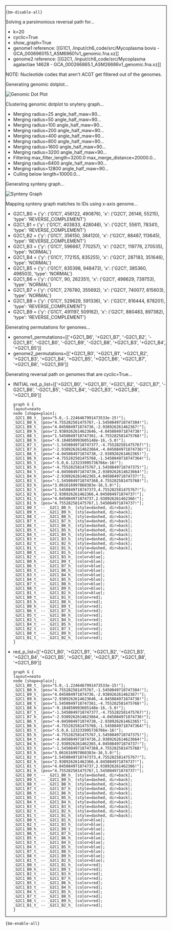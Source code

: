 <div style="border:1px solid black;">

`{bm-disable-all}`

Solving a parsimonious reversal path for...

 * k=20
 * cyclic=True
 * show_graph=True
 * genome1 reference: [[G1C1, /input/ch6_code/src/Mycoplasma bovis - GCA_000696015.1_ASM69601v1_genomic.fna.xz]]
 * genome2 reference: [[G2C1, /input/ch6_code/src/Mycoplasma agalactiae 14628 - GCA_000266865.1_ASM26686v1_genomic.fna.xz]]

NOTE: Nucleotide codes that aren't ACGT get filtered out of the genomes.

Generating genomic dotplot...

![Genomic Dot Plot](dotplot_aa18ecc0bccea2e4d491f745259e60c6.png)

Clustering genomic dotplot to snyteny graph...
 * Merging radius=25 angle_half_maw=90...
 * Merging radius=50 angle_half_maw=90...
 * Merging radius=100 angle_half_maw=90...
 * Merging radius=200 angle_half_maw=90...
 * Merging radius=400 angle_half_maw=90...
 * Merging radius=800 angle_half_maw=90...
 * Merging radius=1600 angle_half_maw=90...
 * Merging radius=3200 angle_half_maw=90...
 * Filtering max_filter_length=3200.0 max_merge_distance=20000.0...
 * Merging radius=6400 angle_half_maw=90...
 * Merging radius=12800 angle_half_maw=90...
 * Culling below length=10000.0...

Generating synteny graph...

![Synteny Graph](syntenygraph_aa18ecc0bccea2e4d491f745259e60c6.png)

Mapping synteny graph matches to IDs using x-axis genome...
 * G2C1_B0 = {'y': ('G1C1', 456122, 490876), 'x': ('G2C1', 26146, 55215), 'type': 'REVERSE_COMPLEMENT'}
 * G2C1_B1 = {'y': ('G1C1', 403833, 428046), 'x': ('G2C1', 55611, 78341), 'type': 'REVERSE_COMPLEMENT'}
 * G2C1_B2 = {'y': ('G1C1', 356150, 384120), 'x': ('G2C1', 88487, 113645), 'type': 'REVERSE_COMPLEMENT'}
 * G2C1_B3 = {'y': ('G1C1', 596687, 770257), 'x': ('G2C1', 119776, 270535), 'type': 'NORMAL'}
 * G2C1_B4 = {'y': ('G1C1', 772155, 835255), 'x': ('G2C1', 287183, 351646), 'type': 'NORMAL'}
 * G2C1_B5 = {'y': ('G1C1', 835398, 948473), 'x': ('G2C1', 385360, 498503), 'type': 'NORMAL'}
 * G2C1_B6 = {'y': ('G1C1', 90, 262351), 'x': ('G2C1', 498629, 739753), 'type': 'NORMAL'}
 * G2C1_B7 = {'y': ('G1C1', 276780, 355692), 'x': ('G2C1', 740077, 815603), 'type': 'NORMAL'}
 * G2C1_B8 = {'y': ('G1C1', 529629, 591336), 'x': ('G2C1', 816444, 878201), 'type': 'REVERSE_COMPLEMENT'}
 * G2C1_B9 = {'y': ('G1C1', 491197, 509162), 'x': ('G2C1', 880483, 897382), 'type': 'REVERSE_COMPLEMENT'}

Generating permutations for genomes...
 * genome1_permutations=[['+G2C1_B6', '+G2C1_B7', '-G2C1_B2', '-G2C1_B1', '-G2C1_B0', '-G2C1_B9', '-G2C1_B8', '+G2C1_B3', '+G2C1_B4', '+G2C1_B5']]
 * genome2_permutations=[['+G2C1_B0', '+G2C1_B1', '+G2C1_B2', '+G2C1_B3', '+G2C1_B4', '+G2C1_B5', '+G2C1_B6', '+G2C1_B7', '+G2C1_B8', '+G2C1_B9']]

Generating reversal path on genomes that are cyclic=True...
 * INITIAL red_p_list=[['+G2C1_B0', '+G2C1_B1', '+G2C1_B2', '-G2C1_B7', '-G2C1_B6', '-G2C1_B5', '-G2C1_B4', '-G2C1_B3', '+G2C1_B8', '+G2C1_B9']]

   ```{dot}
   graph G {
   layout=neato
   node [shape=plain];
   _G2C1_B0_t_ [pos="5.0,-1.2246467991473533e-15!"];
   _G2C1_B0_h_ [pos="4.755282581475767,-1.5450849718747384!"];
   _G2C1_B9_t_ [pos="4.045084971874736,-2.938926261462367!"];
   _G2C1_B9_h_ [pos="2.9389262614623646,-4.045084971874738!"];
   _G2C1_B8_t_ [pos="1.5450849718747361,-4.755282581475768!"];
   _G2C1_B8_h_ [pos="-9.184850993605148e-16,-5.0!"];
   _G2C1_B7_t_ [pos="-1.5450849718747377,-4.755282581475767!"];
   _G2C1_B7_h_ [pos="-2.9389262614623664,-4.045084971874736!"];
   _G2C1_B6_t_ [pos="-4.045084971874738,-2.938926261462365!"];
   _G2C1_B6_h_ [pos="-4.755282581475768,-1.5450849718747364!"];
   _G2C1_B5_t_ [pos="-5.0,6.123233995736766e-16!"];
   _G2C1_B5_h_ [pos="-4.755282581475767,1.5450849718747375!"];
   _G2C1_B4_t_ [pos="-4.045084971874736,2.9389262614623664!"];
   _G2C1_B4_h_ [pos="-2.938926261462365,4.045084971874737!"];
   _G2C1_B3_t_ [pos="-1.5450849718747368,4.755282581475768!"];
   _G2C1_B3_h_ [pos="3.061616997868383e-16,5.0!"];
   _G2C1_B2_t_ [pos="1.5450849718747373,4.755282581475767!"];
   _G2C1_B2_h_ [pos="2.938926261462366,4.045084971874737!"];
   _G2C1_B1_t_ [pos="4.045084971874737,2.938926261462366!"];
   _G2C1_B1_h_ [pos="4.755282581475767,1.545084971874737!"];
   _G2C1_B0_t_ -- _G2C1_B0_h_ [style=dashed, dir=back];
   _G2C1_B9_t_ -- _G2C1_B9_h_ [style=dashed, dir=back];
   _G2C1_B8_t_ -- _G2C1_B8_h_ [style=dashed, dir=back];
   _G2C1_B7_t_ -- _G2C1_B7_h_ [style=dashed, dir=back];
   _G2C1_B6_t_ -- _G2C1_B6_h_ [style=dashed, dir=back];
   _G2C1_B5_t_ -- _G2C1_B5_h_ [style=dashed, dir=back];
   _G2C1_B4_t_ -- _G2C1_B4_h_ [style=dashed, dir=back];
   _G2C1_B3_t_ -- _G2C1_B3_h_ [style=dashed, dir=back];
   _G2C1_B2_t_ -- _G2C1_B2_h_ [style=dashed, dir=back];
   _G2C1_B1_t_ -- _G2C1_B1_h_ [style=dashed, dir=back];
   _G2C1_B0_t_ -- _G2C1_B1_h_ [color=blue];
   _G2C1_B2_t_ -- _G2C1_B3_h_ [color=blue];
   _G2C1_B0_h_ -- _G2C1_B9_t_ [color=blue];
   _G2C1_B6_t_ -- _G2C1_B7_h_ [color=blue];
   _G2C1_B5_t_ -- _G2C1_B6_h_ [color=blue];
   _G2C1_B3_t_ -- _G2C1_B4_h_ [color=blue];
   _G2C1_B4_t_ -- _G2C1_B5_h_ [color=blue];
   _G2C1_B7_t_ -- _G2C1_B8_h_ [color=blue];
   _G2C1_B8_t_ -- _G2C1_B9_h_ [color=blue];
   _G2C1_B1_t_ -- _G2C1_B2_h_ [color=blue];
   _G2C1_B0_t_ -- _G2C1_B1_h_ [color=red];
   _G2C1_B3_h_ -- _G2C1_B8_h_ [color=red];
   _G2C1_B0_h_ -- _G2C1_B9_t_ [color=red];
   _G2C1_B6_t_ -- _G2C1_B7_h_ [color=red];
   _G2C1_B5_t_ -- _G2C1_B6_h_ [color=red];
   _G2C1_B3_t_ -- _G2C1_B4_h_ [color=red];
   _G2C1_B4_t_ -- _G2C1_B5_h_ [color=red];
   _G2C1_B2_t_ -- _G2C1_B7_t_ [color=red];
   _G2C1_B8_t_ -- _G2C1_B9_h_ [color=red];
   _G2C1_B1_t_ -- _G2C1_B2_h_ [color=red];
   }
   ```
 * red_p_list=[['+G2C1_B0', '+G2C1_B1', '+G2C1_B2', '+G2C1_B3', '+G2C1_B4', '+G2C1_B5', '+G2C1_B6', '+G2C1_B7', '+G2C1_B8', '+G2C1_B9']]

   ```{dot}
   graph G {
   layout=neato
   node [shape=plain];
   _G2C1_B0_t_ [pos="5.0,-1.2246467991473533e-15!"];
   _G2C1_B0_h_ [pos="4.755282581475767,-1.5450849718747384!"];
   _G2C1_B9_t_ [pos="4.045084971874736,-2.938926261462367!"];
   _G2C1_B9_h_ [pos="2.9389262614623646,-4.045084971874738!"];
   _G2C1_B8_t_ [pos="1.5450849718747361,-4.755282581475768!"];
   _G2C1_B8_h_ [pos="-9.184850993605148e-16,-5.0!"];
   _G2C1_B7_t_ [pos="-1.5450849718747377,-4.755282581475767!"];
   _G2C1_B7_h_ [pos="-2.9389262614623664,-4.045084971874736!"];
   _G2C1_B6_t_ [pos="-4.045084971874738,-2.938926261462365!"];
   _G2C1_B6_h_ [pos="-4.755282581475768,-1.5450849718747364!"];
   _G2C1_B5_t_ [pos="-5.0,6.123233995736766e-16!"];
   _G2C1_B5_h_ [pos="-4.755282581475767,1.5450849718747375!"];
   _G2C1_B4_t_ [pos="-4.045084971874736,2.9389262614623664!"];
   _G2C1_B4_h_ [pos="-2.938926261462365,4.045084971874737!"];
   _G2C1_B3_t_ [pos="-1.5450849718747368,4.755282581475768!"];
   _G2C1_B3_h_ [pos="3.061616997868383e-16,5.0!"];
   _G2C1_B2_t_ [pos="1.5450849718747373,4.755282581475767!"];
   _G2C1_B2_h_ [pos="2.938926261462366,4.045084971874737!"];
   _G2C1_B1_t_ [pos="4.045084971874737,2.938926261462366!"];
   _G2C1_B1_h_ [pos="4.755282581475767,1.545084971874737!"];
   _G2C1_B0_t_ -- _G2C1_B0_h_ [style=dashed, dir=back];
   _G2C1_B9_t_ -- _G2C1_B9_h_ [style=dashed, dir=back];
   _G2C1_B8_t_ -- _G2C1_B8_h_ [style=dashed, dir=back];
   _G2C1_B7_t_ -- _G2C1_B7_h_ [style=dashed, dir=back];
   _G2C1_B6_t_ -- _G2C1_B6_h_ [style=dashed, dir=back];
   _G2C1_B5_t_ -- _G2C1_B5_h_ [style=dashed, dir=back];
   _G2C1_B4_t_ -- _G2C1_B4_h_ [style=dashed, dir=back];
   _G2C1_B3_t_ -- _G2C1_B3_h_ [style=dashed, dir=back];
   _G2C1_B2_t_ -- _G2C1_B2_h_ [style=dashed, dir=back];
   _G2C1_B1_t_ -- _G2C1_B1_h_ [style=dashed, dir=back];
   _G2C1_B0_t_ -- _G2C1_B1_h_ [color=blue];
   _G2C1_B2_t_ -- _G2C1_B3_h_ [color=blue];
   _G2C1_B0_h_ -- _G2C1_B9_t_ [color=blue];
   _G2C1_B6_t_ -- _G2C1_B7_h_ [color=blue];
   _G2C1_B5_t_ -- _G2C1_B6_h_ [color=blue];
   _G2C1_B3_t_ -- _G2C1_B4_h_ [color=blue];
   _G2C1_B4_t_ -- _G2C1_B5_h_ [color=blue];
   _G2C1_B7_t_ -- _G2C1_B8_h_ [color=blue];
   _G2C1_B8_t_ -- _G2C1_B9_h_ [color=blue];
   _G2C1_B1_t_ -- _G2C1_B2_h_ [color=blue];
   _G2C1_B0_t_ -- _G2C1_B1_h_ [color=red];
   _G2C1_B0_h_ -- _G2C1_B9_t_ [color=red];
   _G2C1_B2_t_ -- _G2C1_B3_h_ [color=red];
   _G2C1_B6_t_ -- _G2C1_B7_h_ [color=red];
   _G2C1_B5_t_ -- _G2C1_B6_h_ [color=red];
   _G2C1_B3_t_ -- _G2C1_B4_h_ [color=red];
   _G2C1_B4_t_ -- _G2C1_B5_h_ [color=red];
   _G2C1_B7_t_ -- _G2C1_B8_h_ [color=red];
   _G2C1_B8_t_ -- _G2C1_B9_h_ [color=red];
   _G2C1_B1_t_ -- _G2C1_B2_h_ [color=red];
   }
   ```
</div>

`{bm-enable-all}`

